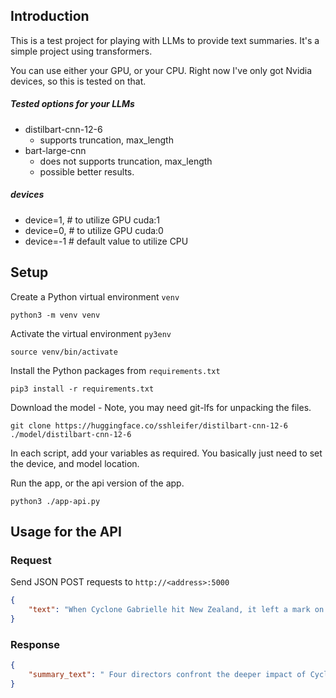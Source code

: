 ## Introduction
This is a test project for playing with LLMs to provide text summaries. It's a simple project using transformers. 

You can use either your GPU, or your CPU. Right now I've only got Nvidia devices, so this is tested on that. 

##### Tested options for your LLMs
- distilbart-cnn-12-6
    - supports truncation, max_length
- bart-large-cnn
    - does not supports truncation, max_length
    - possible better results.

##### devices
- device=1, # to utilize GPU cuda:1
- device=0, # to utilize GPU cuda:0
- device=-1 # default value to utilize CPU

## Setup 

Create a Python virtual environment `venv`
```
python3 -m venv venv
```

Activate the virtual environment `py3env`
```
source venv/bin/activate
```

Install the Python packages from `requirements.txt`
```
pip3 install -r requirements.txt
```

Download the model - Note, you may need git-lfs for unpacking the files. 
```
git clone https://huggingface.co/sshleifer/distilbart-cnn-12-6 ./model/distilbart-cnn-12-6
```

In each script, add your variables as required. You basically just need to set the device, and model location. 

Run the app, or the api version of the app.
```
python3 ./app-api.py
```

## Usage for the API

### Request
Send JSON POST requests to `http://<address>:5000`
```json
{
	"text": "When Cyclone Gabrielle hit New Zealand, it left a mark on us beyond the physical destruction.  In this series of short films, made with the support of NZ On Air, four directors confront the deeper impact on four of our worst-affected communities - Esk Valley in Hawke’s Bay, State Highway 35 around East Cape, and Muriwai and Te Henga/Bethells Beach on Auckland’s West Coast. Te Henga residents are mourning not just where they live, but a part of who they are, says Anna Marbrook. “We have experienced the land literally falling away under our feet. ”The River Memory director and Te Henga resident uses the term “ecological grief” to explain it. “It’s a loss of a way of life or a loss of something you thought was going to be, but in fact, it’s not going to be like that in the future. ”Te Henga, or Bethells Beach, is a small and tight-knit community of several hundred people on the west coast of the North Island, near Auckland. Residents are still cleaning up following the destruction from Cyclone Gabrielle on the 13th and 14th of February, but the film describes how the damage goes much deeper. Gabrielle has permanently damaged the landscape in which multiple generations have lived, worked, and made memories. The Waitākere river level rose dramatically during the cyclone, leading to the damage and destruction of bridges and houses throughout the settlement. Marbrook said afterwards she could see great open wounds where sections of hillsides had fallen, tracts of the native bush had been ripped out and tonnes of farmland had quite literally slumped. ",
}
```

### Response
```json
{
	"summary_text": " Four directors confront the deeper impact of Cyclone Gabrielle on four of ourworst-affected communities . Te Henga, or Bethells Beach, is a small and tight-knit community of severalhundred people on the west coast of the North Island, near Auckland . The Waitākere river level rosedramatically during the cyclone, leading to the damage and destruction of bridges and houses ."
}
```
